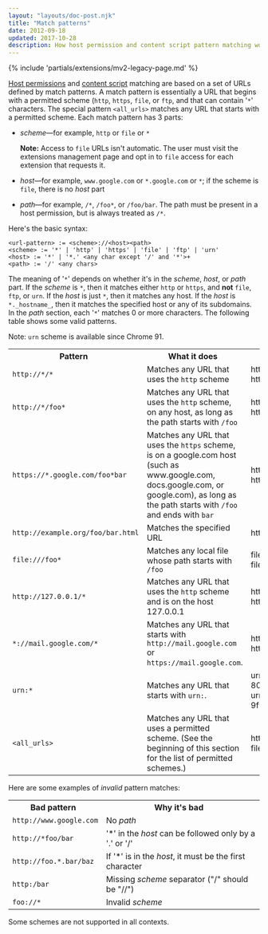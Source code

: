```yaml
---
layout: "layouts/doc-post.njk"
title: "Match patterns"
date: 2012-09-18
updated: 2017-10-28
description: How host permission and content script pattern matching works, with examples.
---
```


{% include 'partials/extensions/mv2-legacy-page.md' %}

[Host permissions][1] and [content script][2] matching are based on a set of URLs defined by match
patterns. A match pattern is essentially a URL that begins with a permitted scheme (`http`, `https`,
`file`, or `ftp`, and that can contain '`*`' characters. The special pattern `<all_urls>` matches
any URL that starts with a permitted scheme. Each match pattern has 3 parts:

- _scheme_—for example, `http` or `file` or `*`

  <div class="aside aside--note"><b>Note:</b> Access to <code>file</code> URLs isn't automatic. The user must visit the extensions management page and opt in to <code>file</code> access for each extension that requests it.</div>

- _host_—for example, `www.google.com` or `*.google.com` or `*`; if the scheme is `file`, there is
  no _host_ part
- _path_—for example, `/*`, `/foo*`, or `/foo/bar`. The path must be present in a host permission,
  but is always treated as `/*`.

Here's the basic syntax:

```text
<url-pattern> := <scheme>://<host><path>
<scheme> := '*' | 'http' | 'https' | 'file' | 'ftp' | 'urn'
<host> := '*' | '*.' <any char except '/' and '*'>+
<path> := '/' <any chars>
```

The meaning of '`*`' depends on whether it's in the _scheme_, _host_, or _path_ part. If the
_scheme_ is `*`, then it matches either `http` or `https`, and **not** `file`, `ftp`, or `urn`. If the
_host_ is just `*`, then it matches any host. If the _host_ is `*._hostname_`, then it matches the
specified host or any of its subdomains. In the _path_ section, each '`*`' matches 0 or more
characters. The following table shows some valid patterns.

Note: `urn` scheme is available since Chrome 91.

<table class="simple"><tbody><tr><th style="margin-left:0; padding-left:0">Pattern</th><th style="margin-left:0; padding-left:0">What it does</th><th style="margin-left:0; padding-left:0">Examples of matching URLs</th></tr><tr><td><code>http://*/*</code></td><td>Matches any URL that uses the <code>http</code> scheme</td><td>http://www.google.com/<br>http://example.org/foo/bar.html</td></tr><tr><td><code>http://*/foo*</code></td><td>Matches any URL that uses the <code>http</code> scheme, on any host, as long as the path starts with <code>/foo</code></td><td>http://example.com/foo/bar.html<br>http://www.google.com/foo<b></b></td></tr><tr><td><code>https://*.google.com/foo*bar</code></td><td>Matches any URL that uses the <code>https</code> scheme, is on a google.com host (such as www.google.com, docs.google.com, or google.com), as long as the path starts with <code>/foo</code> and ends with <code>bar</code></td><td>https://www.google.com/foo/baz/bar<br>https://docs.google.com/foobar</td></tr><tr><td><code>http://example.org/foo/bar.html</code></td><td>Matches the specified URL</td><td>http://example.org/foo/bar.html</td></tr><tr><td><code>file:///foo*</code></td><td>Matches any local file whose path starts with <code>/foo</code></td><td>file:///foo/bar.html<br>file:///foo</td></tr><tr><td><code>http://127.0.0.1/*</code></td><td>Matches any URL that uses the <code>http</code> scheme and is on the host 127.0.0.1</td><td>http://127.0.0.1/<br>http://127.0.0.1/foo/bar.html</td></tr><tr><td><code>*://mail.google.com/*</code></td><td>Matches any URL that starts with <code>http://mail.google.com</code> or <code>https://mail.google.com</code>.</td><td>http://mail.google.com/foo/baz/bar<br>https://mail.google.com/foobar</td></tr><tr><td><code>urn:*</code></td><td>Matches any URL that starts with <code>urn:</code>.</td><td>urn:uuid:54723bea-c94e-480e-80c8-a69846c3f582<br>urn:uuid:cfa40aff-07df-45b2-9f95-e023bcf4a6da</td></tr><tr><td><code>&lt;all_urls&gt;</code></td><td>Matches any URL that uses a permitted scheme. (See the beginning of this section for the list of permitted schemes.)</td><td>http://example.org/foo/bar.html<br>file:///bar/baz.html</td></tr></tbody></table>

Here are some examples of _invalid_ pattern matches:

<table class="simple"><tbody><tr><th style="margin-left:0; padding-left:0">Bad pattern</th><th style="margin-left:0; padding-left:0">Why it's bad</th></tr><tr><td><code>http://www.google.com</code></td><td>No <em>path</em></td></tr><tr><td><code>http://*foo/bar</code></td><td>'*' in the <em>host</em> can be followed only by a '.' or '/'</td></tr><tr><td><code>http://foo.*.bar/baz&nbsp;</code></td><td>If '*' is in the <em>host</em>, it must be the first character</td></tr><tr><td><code>http:/bar</code></td><td>Missing <em>scheme</em> separator ("/" should be "//")</td></tr><tr><td><code>foo://*</code></td><td>Invalid <em>scheme</em></td></tr></tbody></table>

Some schemes are not supported in all contexts.

[1]: /docs/extensions/mv2/declare_permissions#host-permissions
[2]: /docs/extensions/mv2/content_scripts
